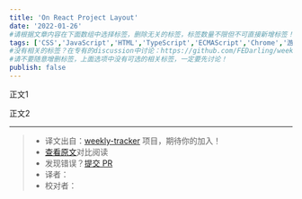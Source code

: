 ```yaml
---
title: 'On React Project Layout'
date: '2022-01-26'
#请根据文章内容在下面数组中选择标签，删除无关的标签，标签数量不限但不可直接新增标签！
tags: ['CSS','JavaScript','HTML','TypeScript','ECMAScript','Chrome','游览器','网络','React','Vue','webpack','babel','vite','node']
#没有相关的标签？在专有的discussion中讨论：https://github.com/FEDarling/weekly-tracker/discussions/51#discussion-3827174
#请不要随意增删标签，上面选项中没有可选的相关标签，一定要先讨论！
publish: false
---
```


正文1
<!--以上是预览信息，图片一张或限制百字左右，前者优先-->
<!-- more -->

正文2

---
> * 译文出自：[weekly-tracker](https://github.com/FEDarling/weekly-tracker) 项目，期待你的加入！
> * [查看原文](https://react.statuscode.com/link/118290/web "blog.testdouble.com")对比阅读
> * 发现错误？[提交 PR](https://github.com/FEDarling/weekly-tracker/blob/main/weeklys/react_status/271/On_React_Project_Layout.md)
> * 译者：
> * 校对者：